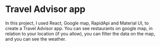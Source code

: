 # Travel Advisor app

In this project, I used React, Google map, RapidApi and Material UI, to create a Travel Advisor app. You can see restaurants on google map, in relation to your location (if you allow), you can filter the data on the map, and you can see the weather.

